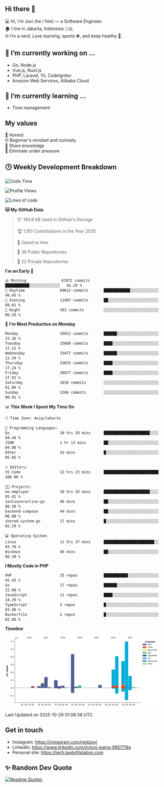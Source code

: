 ## Hi there 👋
💻 Hi, I'm Jovi (he / him) — a Software Engineer.\
🏠 I live in Jakarta, Indonesia 🇮🇩.\
🤓 I'm a nerd. Love learning, sports ⚽️, and keep healthy 🧘.

## 🔭 I’m currently working on ...
- Go, Node.js
- Vue.js, Nuxt.js
- PHP, Laravel, Yii, CodeIgniter
- Amazon Web Services, Alibaba Cloud

## 🌱 I’m currently learning ...
- Time management

## My values
💖 Honest\
🤓 Beginner's mindset and curiosity\
🙌 Share knowledge\
🧘 Eliminate under pressure

## 🕒 Weekly Development Breakdown
<!--START_SECTION:waka-->
![Code Time](http://img.shields.io/badge/Code%20Time-5%2C892%20hrs%2036%20mins-blue)

![Profile Views](http://img.shields.io/badge/Profile%20Views-30-blue)

![Lines of code](https://img.shields.io/badge/From%20Hello%20World%20I%27ve%20Written-53.1%20million%20lines%20of%20code-blue)

**🐱 My GitHub Data** 

> 📦 145.6 kB Used in GitHub's Storage 
 > 
> 🏆 1,150 Contributions in the Year 2025
 > 
> 💼 Opted to Hire
 > 
> 📜 39 Public Repositories 
 > 
> 🔑 22 Private Repositories 
 > 
**I'm an Early 🐤** 

```text
🌞 Morning                67872 commits       ███████████░░░░░░░░░░░░░░   45.29 % 
🌆 Daytime                69612 commits       ████████████░░░░░░░░░░░░░   46.45 % 
🌃 Evening                11997 commits       ██░░░░░░░░░░░░░░░░░░░░░░░   08.01 % 
🌙 Night                  383 commits         ░░░░░░░░░░░░░░░░░░░░░░░░░   00.26 % 
```
📅 **I'm Most Productive on Monday** 

```text
Monday                   35013 commits       ██████░░░░░░░░░░░░░░░░░░░   23.36 % 
Tuesday                  25660 commits       ████░░░░░░░░░░░░░░░░░░░░░   17.12 % 
Wednesday                33477 commits       ██████░░░░░░░░░░░░░░░░░░░   22.34 % 
Thursday                 25833 commits       ████░░░░░░░░░░░░░░░░░░░░░   17.24 % 
Friday                   26877 commits       ████░░░░░░░░░░░░░░░░░░░░░   17.93 % 
Saturday                 1638 commits        ░░░░░░░░░░░░░░░░░░░░░░░░░   01.09 % 
Sunday                   1366 commits        ░░░░░░░░░░░░░░░░░░░░░░░░░   00.91 % 
```


📊 **This Week I Spent My Time On** 

```text
🕑︎ Time Zone: Asia/Jakarta

💬 Programming Languages: 
Go                       10 hrs 28 mins      █████████████████████░░░░   84.44 % 
JSON                     1 hr 13 mins        ██░░░░░░░░░░░░░░░░░░░░░░░   09.90 % 
Other                    42 mins             █░░░░░░░░░░░░░░░░░░░░░░░░   05.66 % 

🔥 Editors: 
VS Code                  12 hrs 23 mins      █████████████████████████   100.00 % 

🐱‍💻 Projects: 
ms-employer              10 hrs 35 mins      █████████████████████░░░░   85.41 % 
soulsaveronline-go       46 mins             ██░░░░░░░░░░░░░░░░░░░░░░░   06.30 % 
backend-compose          44 mins             ██░░░░░░░░░░░░░░░░░░░░░░░   06.00 % 
shared-system-go         17 mins             █░░░░░░░░░░░░░░░░░░░░░░░░   02.29 % 

💻 Operating System: 
Linux                    11 hrs 37 mins      ███████████████████████░░   93.70 % 
Windows                  46 mins             ██░░░░░░░░░░░░░░░░░░░░░░░   06.30 % 
```

**I Mostly Code in PHP** 

```text
PHP                      35 repos            ███████████░░░░░░░░░░░░░░   45.45 % 
Go                       17 repos            ██████░░░░░░░░░░░░░░░░░░░   22.08 % 
JavaScript               11 repos            ████░░░░░░░░░░░░░░░░░░░░░   14.29 % 
TypeScript               3 repos             █░░░░░░░░░░░░░░░░░░░░░░░░   03.90 % 
Dockerfile               2 repos             █░░░░░░░░░░░░░░░░░░░░░░░░   02.60 % 
```



**Timeline**

![Lines of Code chart](https://raw.githubusercontent.com/redzjovi/redzjovi/master/assets/bar_graph.png)


 Last Updated on 2025-10-29 01:06:38 UTC
<!--END_SECTION:waka-->

## Get in touch
- Instagram: https://instagram.com/redzjovi
- LinkedIn: https://www.linkedin.com/in/jovi-wang-9951719a
- Personal site: https://tech.bodyfitstation.com

## ✨ Random Dev Quote
[![Readme Quotes](https://quotes-github-readme.vercel.app/api?type=horizontal&border=true)](https://github.com/piyushsuthar/github-readme-quotes)
